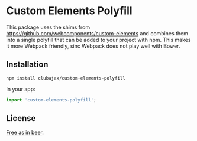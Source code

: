 # Custom Elements Polyfill

This package uses the shims from https://github.com/webcomponents/custom-elements
and combines them into a single polyfill that can be added to your project with npm.
This makes it more Webpack friendly, sinc Webpack does not play well with Bower.

## Installation

    npm install clubajax/custom-elements-polyfill
    
In your app:
```javascript
import 'custom-elements-polyfill';
```
    
## License

[Free as in beer](./LICENSE).